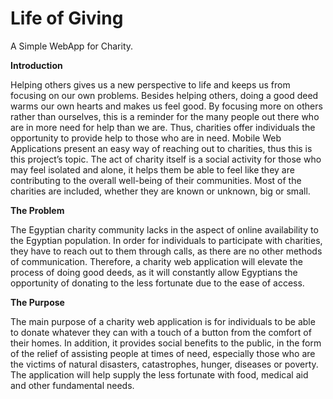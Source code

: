 # Life of Giving

A Simple WebApp for Charity.



**Introduction**

Helping others gives us a new perspective to life and keeps us from focusing on our own problems. Besides helping others, doing a good deed warms our own hearts and makes us feel good. By focusing more on others rather than ourselves, this is a reminder for the many people out there who are in more need for help than we are. Thus, charities offer individuals the opportunity to provide help to those who are in need. Mobile Web Applications present an easy way of reaching out to charities, thus this is this project’s topic. The act of charity itself is a social activity for those who may feel isolated and alone, it helps them be able to feel like they are contributing to the overall well-being of their communities. Most of the charities are included, whether they are known or unknown, big or small.

**The Problem**

The Egyptian charity community lacks in the aspect of online availability to the Egyptian population. 
In order for individuals to participate with charities, they have to reach out to them through calls, as there are no other methods of communication. Therefore, a charity web application will elevate the process of doing good deeds, as it will constantly allow Egyptians the opportunity of donating to the less fortunate due to the ease of access. 

**The Purpose**

The main purpose of a charity web application is for individuals to be able to donate whatever they can with a touch of a button from the comfort of their homes. In addition, it provides social benefits to the public, in the form of the relief of assisting people at times of need, especially those who are the victims of natural disasters, catastrophes, hunger, diseases or poverty. The application will help supply the less fortunate with food, medical aid and other fundamental needs.

